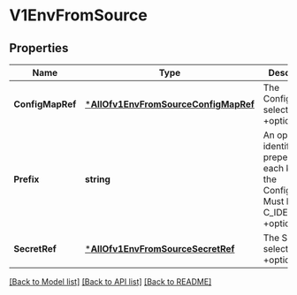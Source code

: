 # V1EnvFromSource

## Properties
Name | Type | Description | Notes
------------ | ------------- | ------------- | -------------
**ConfigMapRef** | [***AllOfv1EnvFromSourceConfigMapRef**](AllOfv1EnvFromSourceConfigMapRef.md) | The ConfigMap to select from +optional | [optional] [default to null]
**Prefix** | **string** | An optional identifier to prepend to each key in the ConfigMap. Must be a C_IDENTIFIER. +optional | [optional] [default to null]
**SecretRef** | [***AllOfv1EnvFromSourceSecretRef**](AllOfv1EnvFromSourceSecretRef.md) | The Secret to select from +optional | [optional] [default to null]

[[Back to Model list]](../README.md#documentation-for-models) [[Back to API list]](../README.md#documentation-for-api-endpoints) [[Back to README]](../README.md)


